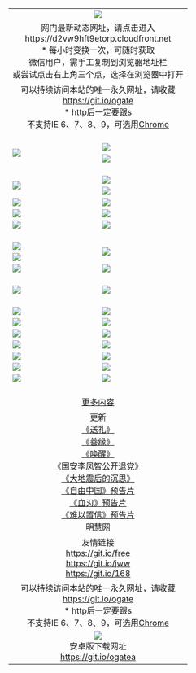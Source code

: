 ﻿<table>
  <tr></tr>
  <tr><td colspan=2 align=center><img src="https://cloud.githubusercontent.com/assets/11880933/13434984/f430fae2-e012-11e5-814f-c2df1e82b247.jpg" /></td></tr>
  <tr><td colspan=2 align=center>网门最新动态网址，请点击进入
<br>https://d2vw9hft9etorp.cloudfront.net
    <br/>* 每小时变换一次，可随时获取<br/>微信用户，需手工复制到浏览器地址栏<br>或尝试点击右上角三个点，选择在浏览器中打开
    <!--br>* IE6打开动态网址须在选项中勾选TLS 1.0--></td>
  </tr>
  <tr>
    <td colspan=2 align=center>可以持续访问本站的唯一永久网址，请收藏<br/><a href="https://git.io/ogate" target="_blank">https://git.io/ogate</a><br/>* http后一定要跟s<br/>不支持IE 6、7、8、9，可选用<a href="https://d2vw9hft9etorp.cloudfront.net/ogUP.aspx?name=0ChromePortable.zip">Chrome</a></td>
  </tr>
  <tr height="20">
  <tr>
    <td rowspan=2><a href="https://d2vw9hft9etorp.cloudfront.net/ogUP.aspx?name=11DKC.mp4&list=11DKC" target="_blank"><img src="https://d2vw9hft9etorp.cloudfront.net/Up/11DKC1.jpg" /></a></td> 
    <td><div><a href="https://d2vw9hft9etorp.cloudfront.net/ogUP.aspx?name=LRWS.mp4&list=LRWS" target="_blank"><img src="https://d2vw9hft9etorp.cloudfront.net/Up/LRWS.jpg" /></a></td>
   </tr>
  <tr>
    <td><a href="https://d2vw9hft9etorp.cloudfront.net/ogView.aspx" target="_blank"><img src="https://d2vw9hft9etorp.cloudfront.net/Up/11TGKDY.jpg" /></a></td>
  </tr>
  <tr height="20">
  <tr>
    <td rowspan=2><a href="https://d2vw9hft9etorp.cloudfront.net/ogUP.aspx?name=4EE/DJ.mp4&list=4EEDJ" target="_blank"><img src="https://d2vw9hft9etorp.cloudfront.net/Up/4EE/DJ_140.jpg"/></a></td>
    <td><a href="https://d2vw9hft9etorp.cloudfront.net/ogUP.aspx?name=4EE/ZG.mp4&list=4EEZG" target="_blank"><img src="https://d2vw9hft9etorp.cloudfront.net/Up/4EE/ZG0.jpg"/></a></td>
    <!--td><a href="https://d2vw9hft9etorp.cloudfront.net/ogUP.aspx?name=4EE/HQ.mp4&list=4EEHQ" target="_blank"><img src="https://d2vw9hft9etorp.cloudfront.net/Up/4EE/HQ0.jpg"/></a></td-->
  </tr>
  <tr>
    <td><a href="https://d2vw9hft9etorp.cloudfront.net/ogUP.aspx?name=4EE/QQ.mp4&list=4EEQQ" target="_blank"><img src="https://d2vw9hft9etorp.cloudfront.net/Up/4EE/QQ0.jpg"/></a></td>
  </tr>
            <tr>
                <td><a href="https://d2vw9hft9etorp.cloudfront.net/ogUP.aspx?name=4EE/HD.mp4&list=4EEHD" target="_blank"><img src="https://d2vw9hft9etorp.cloudfront.net/Up/4EE/HD0.jpg"/></a></td>
                <td><a href="https://d2vw9hft9etorp.cloudfront.net/ogUP.aspx?name=4EE/GX.mp4&list=4EEGX" target="_blank"><img src="https://d2vw9hft9etorp.cloudfront.net/Up/4EE/GX0.jpg"/></a></td>
            </tr>
            <tr>
                <td><a href="https://d2vw9hft9etorp.cloudfront.net/ogUP.aspx?name=4EE/TX.mp4&list=4EETX" target="_blank"><img src="https://d2vw9hft9etorp.cloudfront.net/Up/4EE/TX0.jpg"/></a></td>
                <td><a href="https://d2vw9hft9etorp.cloudfront.net/ogUP.aspx?name=4EE/WZ.mp4&list=4EEWZ" target="_blank"><img src="https://d2vw9hft9etorp.cloudfront.net/Up/4EE/WZ0.jpg"/></a></td>
            </tr>
  <tr>
    <td><a href="https://d2vw9hft9etorp.cloudfront.net/onCO.aspx?ob=600%CA%C2%CE%EF&op=%D4%F6%C9%BE%B8%C4&args=WH1~%23%C0%E0%D0%CD6%D0%C2%CE%C5%7c%23%C0%E0%D0%CD6%C6%C0%C2%DB" target="_blank"><img src="https://d2vw9hft9etorp.cloudfront.net/Up/0WZ.jpg" /></a></td>
    <td><a href="https://d2vw9hft9etorp.cloudfront.net/onCO.aspx?ob=600%CA%C2%CE%EF&op=%D4%F6%C9%BE%B8%C4&args=WH1~%23%D3%C3%BB%A7" target="_blank"><img src="https://d2vw9hft9etorp.cloudfront.net/Up/0WB.jpg" /></a></td>
  </tr>
  <tr height="20">
  <tr>
    <td><a href="https://d2vw9hft9etorp.cloudfront.net/ogUP.aspx?name=JQR.mp4&count=2" target="_blank"><img src="https://d2vw9hft9etorp.cloudfront.net/Up/JQR.jpg" /></a></td>   
    <td rowspan=2><a href="https://d2vw9hft9etorp.cloudfront.net/ogUP.aspx?name=JP.mp4&count=9" target="_blank"><img src="https://d2vw9hft9etorp.cloudfront.net/Up/JP.jpg" /></td>
  </tr>
  <tr>
    <td><a href="https://d2vw9hft9etorp.cloudfront.net/ogUP.aspx?name=WH.mp4" target="_blank"><img src="https://d2vw9hft9etorp.cloudfront.net/Up/WH.jpg" /></a></td>
  </tr>
  <tr>
    <td><a href="https://d2vw9hft9etorp.cloudfront.net/ogUP.aspx?name=SSZJ.mp4&list=SSZJ" target="_blank"><img src="https://d2vw9hft9etorp.cloudfront.net/Up/SSZJ.jpg" /></a></td>
    <td><a href="https://d2vw9hft9etorp.cloudfront.net/ogUP.aspx?name=WLSH.mp4&count=2" target="_blank"><img src="https://d2vw9hft9etorp.cloudfront.net/Up/WLSH.jpg" /></a</td>
  </tr>
  <tr height="20">
  <tr>
    <td><a href="https://d2vw9hft9etorp.cloudfront.net/ogUP.aspx?name=ZY.mp4&count=2015|16" target="_blank"><img src="https://d2vw9hft9etorp.cloudfront.net/Up/ZY.jpg" /></a</td>
    <td><a href="https://d2vw9hft9etorp.cloudfront.net/ogUP.aspx?name=XTFY.mp4&count=B|2,A|24" target="_blank"><img src="https://d2vw9hft9etorp.cloudfront.net/Up/XTFY.jpg" /></a></td>
  </tr>
  <tr height="20">
  </tr>
  <!--tr>
    <td><a href="https://d2vw9hft9etorp.cloudfront.net/ogUP.aspx?name=4EE/GX.mp4&list=4EEGX" target="_blank"><img src="https://d2vw9hft9etorp.cloudfront.net/Up/4EE/GX0.jpg"/></a></td>
    <td><a href="https://d2vw9hft9etorp.cloudfront.net/ogUP.aspx?name=4EE/HD.mp4&list=4EEHD" target="_blank"><img src="https://d2vw9hft9etorp.cloudfront.net/Up/4EE/HD0.jpg"/></a></td>
  </tr>
  <tr>
    <td><a href="https://d2vw9hft9etorp.cloudfront.net/ogUP.aspx?name=4EE/TX.mp4&list=4EETX" target="_blank"><img src="https://d2vw9hft9etorp.cloudfront.net/Up/4EE/TX0.jpg"/></a></td>
    <td><a href="https://d2vw9hft9etorp.cloudfront.net/ogUP.aspx?name=4EE/WZ.mp4&list=4EEWZ" target="_blank"><img src="https://d2vw9hft9etorp.cloudfront.net/Up/4EE/WZ0.jpg"/></a></td>
  </tr-->
  <tr>
    <td><a href="https://d2vw9hft9etorp.cloudfront.net/onUP.aspx?name=https://du172fz170yac.cloudfront.net/" target="_blank"><img src="https://d2vw9hft9etorp.cloudfront.net/Up/0DTW.jpg"/></a></td>
    <td><a href="https://d2vw9hft9etorp.cloudfront.net/onUP.aspx?name=https://d240ns8up8earz.cloudfront.net/acenter/" target="_blank"><img src="https://d2vw9hft9etorp.cloudfront.net/Up/0TDW.jpg" /></a></td>
  </tr>
  <tr>
    <td><a href="https://d2vw9hft9etorp.cloudfront.net/onUP.aspx?name=https://d4508d6vomz2p.cloudfront.net/gb/nsc413.htm" target="_blank"><img src="https://d2vw9hft9etorp.cloudfront.net/Up/0DJY.jpg" /></a></td>
    <td><a href="https://d2vw9hft9etorp.cloudfront.net/onUP.aspx?name=https://d4apjbhkuxer1.cloudfront.net/xtr/gb/prog204.html" target="_blank"><img src="https://d2vw9hft9etorp.cloudfront.net/Up/0XTR.jpg" /></a></td>
  </tr>
  <tr>
    <td><a href="https://d2vw9hft9etorp.cloudfront.net/onUP.aspx?name=https://d3aj00iefsmfgc.cloudfront.net/" target="_blank"><img src="https://d2vw9hft9etorp.cloudfront.net/Up/0MHW.jpg" /></a></td>
    <td><a href="https://d2vw9hft9etorp.cloudfront.net/onUP.aspx?name=https://d20wz7qt14x5d2.cloudfront.net/" target="_blank"><img src="https://d2vw9hft9etorp.cloudfront.net/Up/0ZJW.jpg" /></a></td>
  </tr>
  <tr>
    <td><a href="https://d2vw9hft9etorp.cloudfront.net/ogUP.aspx?name=0FG.zip" target="_blank"><img src="https://d2vw9hft9etorp.cloudfront.net/Up/0FG.jpg" /></a></td>
    <td><a href="https://d2vw9hft9etorp.cloudfront.net/ogUP.aspx?name=0FGA.apk" target="_blank"><img src="https://d2vw9hft9etorp.cloudfront.net/Up/0FGA.jpg" /></a></td>
  </tr>
  <tr>
    <td><a href="https://d2vw9hft9etorp.cloudfront.net/ogUP.aspx?name=0U.zip" target="_blank"><img src="https://d2vw9hft9etorp.cloudfront.net/Up/0U.jpg" /></a></td>
    <td><a href="https://d2vw9hft9etorp.cloudfront.net/ogUP.aspx?name=0UA.apk" target="_blank"><img src="https://d2vw9hft9etorp.cloudfront.net/Up/0UA.jpg" /></a></td>
  </tr>
  <tr>
    <td><a href="https://d2vw9hft9etorp.cloudfront.net/ogUP.aspx?name=0iPPOTV.zip" target="_blank"><img src="https://d2vw9hft9etorp.cloudfront.net/Up/0iPPOTV.jpg" /></a></td>
    <td><a href="https://d2vw9hft9etorp.cloudfront.net/ogUP.aspx?name=0iNTD.apk" target="_blank"><img src="https://d2vw9hft9etorp.cloudfront.net/Up/0iNTD.jpg" /></a></td>
  </tr>
  <!--tr>
    <td><a href="https://d2vw9hft9etorp.cloudfront.net/ogNice.aspx" target="_blank"><img src="https://d2vw9hft9etorp.cloudfront.net/Up/0WCYY.jpg" /></a></td>
    <td><a href="https://d2vw9hft9etorp.cloudfront.net/onCO.aspx?list=XWPL&mode=m" target="_blank"><img src="https://d2vw9hft9etorp.cloudfront.net/Up/0WZTT.jpg" /></a></td> 
  </tr-->
  <tr>
    <td><a href="https://d2vw9hft9etorp.cloudfront.net/ogDY.aspx" target="_blank"><img src="https://d2vw9hft9etorp.cloudfront.net/Up/0FK.jpg" /></a></td>
    <td><a href="https://d2vw9hft9etorp.cloudfront.net/ogST.aspx" target="_blank"><img src="https://d2vw9hft9etorp.cloudfront.net/Up/0ST.jpg" /></a></td> 
  </tr>
  <tr height="20">
  <tr>
    <td colspan=2 align=center><a href="https://d2vw9hft9etorp.cloudfront.net/ogNice.aspx">更多内容</a>
    </td>
  </tr>
  <tr>
    <td colspan=2 align=center>更新<br>
      <a href="https://d2vw9hft9etorp.cloudfront.net/ogUP.aspx?name=4ESL.mp4" target="_blank">《送礼》</a><br>
      <a href="https://d2vw9hft9etorp.cloudfront.net/ogUP.aspx?name=4ESY.mp4" target="_blank">《善缘》</a><br>
      <a href="https://d2vw9hft9etorp.cloudfront.net/ogUP.aspx?name=4EHX.mp4" target="_blank">《唤醒》</a><br>
      <a href="https://d2vw9hft9etorp.cloudfront.net/ogUP.aspx?name=4LFZ.mp4" target="_blank">《国安李凤智公开退党》</a><br>
      <a href="https://d2vw9hft9etorp.cloudfront.net/ogUP.aspx?name=4DDZHDCS.mp4" target="_blank">《大地震后的沉思》</a><br>
      <a href="https://d2vw9hft9etorp.cloudfront.net/ogUP.aspx?name=11ZYZG0.mp4" target="_blank">《自由中国》预告片</a><br>
      <a href="https://d2vw9hft9etorp.cloudfront.net/ogUP.aspx?name=11XR.mp4" target="_blank">《血刃》预告片</a><br>
      <a href="https://d2vw9hft9etorp.cloudfront.net/ogUP.aspx?name=11NYZX.mp4&count=2" target="_blank">《难以置信》预告片</a><br>
      <a href="https://d2vw9hft9etorp.cloudfront.net/onUP.aspx?name=https://www.minghui.org/" target="_blank">明慧网</a>
    </td>
  </tr>
  <tr>
    <td colspan=2 align=center>友情链接<br>
      <a href="https://git.io/free" target="_blank">https://git.io/free</a><br/>
      <a href="https://git.io/jww" target="_blank">https://git.io/jww</a><br/>
      <a href="https://git.io/168" target="_blank">https://git.io/168</a>
    </td>
  </tr>
  <tr>
    <td colspan=2 align=center>可以持续访问本站的唯一永久网址，请收藏<br/><a href="https://git.io/ogate" target="_blank">https://git.io/ogate</a><br/>* http后一定要跟s<br/>不支持IE 6、7、8、9，可选用<a href="https://d2vw9hft9etorp.cloudfront.net/ogUP.aspx?name=0ChromePortable.zip">Chrome</a></td>
  </tr>
  <tr>
    <td colspan=2 align=center><a href="https://d2vw9hft9etorp.cloudfront.net/ogUP.aspx?name=0oGate.apk" target="_blank"><img src="https://cloud.githubusercontent.com/assets/11880933/13720399/75e143ee-e842-11e5-9f0a-1421f423c80f.jpg" /></a><br>安卓版下载网址<br><a href="https://git.io/ogatea">https://git.io/ogatea</a></td>
  </tr>
  <!--tr>
    <td colspan=2 align=center>可能失效的动态网址
    </td>
  </tr-->
</table>
